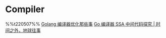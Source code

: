 # Compiler
%%t220507%%
[Golang 编译器优化那些事](https://fanlv.wiki/2021/12/18/golang-complier-optimize/)
[Go 编译器 SSA 中间代码探究 | 时间之外，地球往事](https://oftime.net/2021/02/14/ssa/)
